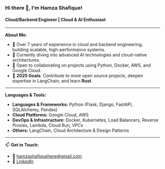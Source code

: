 ### Hi there 👋, I'm Hamza Shafique!

#### Cloud/Backend Engineer | Cloud & AI Enthusiast

---

**About Me:**

- 🔭 Over 7 years of experience in cloud and backend engineering, building scalable, high-performance systems.
- 🌱 Currently diving into advanced AI technologies and cloud-native architectures.
- 👯 Open to collaborating on projects using Python, Docker, AWS, and Google Cloud.
- 🥅 **2025 Goals**: Contribute to more open source projects, deepen expertise in LangChain, and learn **Rust**.

---

**Languages & Tools:**

- **Languages & Frameworks:** Python (Flask, Django, FastAPI, SQLAlchemy, Pandas)  
- **Cloud Platforms:** Google Cloud, AWS  
- **DevOps & Infrastructure:** Docker, Kubernetes, Load Balancers, Reverse Proxies, Lambda, Cloud Run, VPCs  
- **Others:** LangChain, Cloud Architecture & Design Patterns

---

📫 **Get in Touch:**

- 📧 [hamzashafiquehere@gmail.com](mailto:hamzashafiquehere@gmail.com)  
- 💼 [LinkedIn](https://www.linkedin.com/in/hamzashafique56/)
